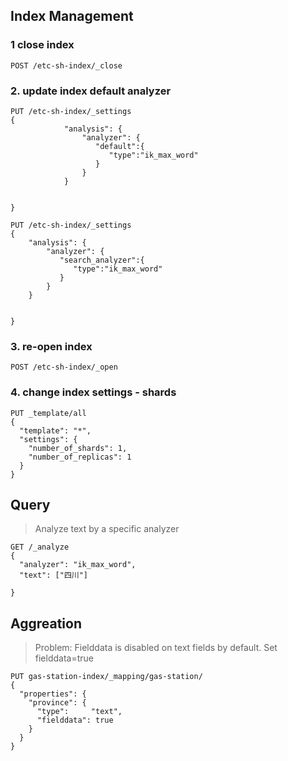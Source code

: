## Index Management

### 1 close index
    POST /etc-sh-index/_close                                    

### 2. update index default analyzer  
    PUT /etc-sh-index/_settings
    {
                "analysis": {
                    "analyzer": {
                       "default":{
                          "type":"ik_max_word"
                       }
                    }
                }
      
     
    }

    PUT /etc-sh-index/_settings
    {
        "analysis": {
            "analyzer": {
               "search_analyzer":{
                  "type":"ik_max_word"
               }
            }
        }
      
     
    }

### 3. re-open index
    POST /etc-sh-index/_open


### 4. change index settings - shards
    PUT _template/all
    {
      "template": "*",
      "settings": {
        "number_of_shards": 1,
        "number_of_replicas": 1
      }
    }



## Query
>Analyze text by a specific analyzer

    GET /_analyze
    {
      "analyzer": "ik_max_word", 
      "text": ["四川"]
      
    }

## Aggreation
>Problem: Fielddata is disabled on text fields by default. Set fielddata=true

    PUT gas-station-index/_mapping/gas-station/
    {
      "properties": {
        "province": { 
          "type":     "text",
          "fielddata": true
        }
      }
    }